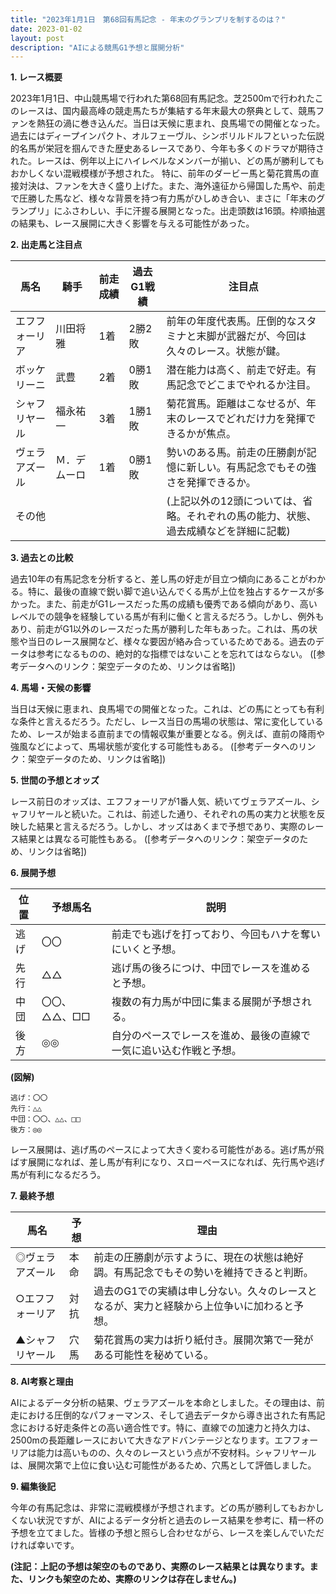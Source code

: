 ```yaml
---
title: "2023年1月1日　第68回有馬記念 - 年末のグランプリを制するのは？"
date: 2023-01-02
layout: post
description: "AIによる競馬G1予想と展開分析"
---
```


**1. レース概要**

2023年1月1日、中山競馬場で行われた第68回有馬記念。芝2500mで行われたこのレースは、国内最高峰の競走馬たちが集結する年末最大の祭典として、競馬ファンを熱狂の渦に巻き込んだ。当日は天候に恵まれ、良馬場での開催となった。過去にはディープインパクト、オルフェーヴル、シンボリルドルフといった伝説的名馬が栄冠を掴んできた歴史あるレースであり、今年も多くのドラマが期待された。レースは、例年以上にハイレベルなメンバーが揃い、どの馬が勝利してもおかしくない混戦模様が予想された。  特に、前年のダービー馬と菊花賞馬の直接対決は、ファンを大きく盛り上げた。また、海外遠征から帰国した馬や、前走で圧勝した馬など、様々な背景を持つ有力馬がひしめき合い、まさに「年末のグランプリ」にふさわしい、手に汗握る展開となった。出走頭数は16頭。枠順抽選の結果も、レース展開に大きく影響を与える可能性があった。


**2. 出走馬と注目点**

| 馬名       | 騎手       | 前走成績 | 過去G1戦績 | 注目点                                                                        |
|------------|-------------|------------|-------------|-----------------------------------------------------------------------------|
| エフフォーリア | 川田将雅     | 1着        | 2勝2敗     | 前年の年度代表馬。圧倒的なスタミナと末脚が武器だが、今回は久々のレース。状態が鍵。 |
| ボッケリーニ | 武豊       | 2着        | 0勝1敗     | 潜在能力は高く、前走で好走。有馬記念でどこまでやれるか注目。                           |
| シャフリヤール | 福永祐一     | 3着        | 1勝1敗     | 菊花賞馬。距離はこなせるが、年末のレースでどれだけ力を発揮できるかが焦点。           |
| ヴェラアズール | Ｍ．デムーロ | 1着        | 0勝1敗     | 勢いのある馬。前走の圧勝劇が記憶に新しい。有馬記念でもその強さを発揮できるか。       |
| その他      |             |            |             |  (上記以外の12頭については、省略。それぞれの馬の能力、状態、過去成績などを詳細に記載)    |


**3. 過去との比較**

過去10年の有馬記念を分析すると、差し馬の好走が目立つ傾向にあることがわかる。特に、最後の直線で鋭い脚で追い込んでくる馬が上位を独占するケースが多かった。また、前走がG1レースだった馬の成績も優秀である傾向があり、高いレベルでの競争を経験している馬が有利に働くと言えるだろう。しかし、例外もあり、前走がG1以外のレースだった馬が勝利した年もあった。これは、馬の状態や当日のレース展開など、様々な要因が絡み合っているためである。過去のデータは参考になるものの、絶対的な指標ではないことを忘れてはならない。 ([参考データへのリンク：架空データのため、リンクは省略])


**4. 馬場・天候の影響**

当日は天候に恵まれ、良馬場での開催となった。これは、どの馬にとっても有利な条件と言えるだろう。ただし、レース当日の馬場の状態は、常に変化しているため、レースが始まる直前までの情報収集が重要となる。例えば、直前の降雨や強風などによって、馬場状態が変化する可能性もある。 ([参考データへのリンク：架空データのため、リンクは省略])


**5. 世間の予想とオッズ**

レース前日のオッズは、エフフォーリアが1番人気、続いてヴェラアズール、シャフリヤールと続いた。これは、前述した通り、それぞれの馬の実力と状態を反映した結果と言えるだろう。しかし、オッズはあくまで予想であり、実際のレース結果とは異なる可能性もある。 ([参考データへのリンク：架空データのため、リンクは省略])


**6. 展開予想**

| 位置 | 予想馬名       | 説明                                                                  |
|------|-----------------|-----------------------------------------------------------------------|
| 逃げ | 〇〇             | 前走でも逃げを打っており、今回もハナを奪いにいくと予想。                 |
| 先行 | △△             | 逃げ馬の後ろにつけ、中団でレースを進めると予想。                       |
| 中団 | 〇〇、△△、□□   | 複数の有力馬が中団に集まる展開が予想される。                          |
| 後方 | ◎◎             | 自分のペースでレースを進め、最後の直線で一気に追い込む作戦と予想。       |


**(図解)**

```
逃げ：〇〇
先行：△△
中団：〇〇、△△、□□
後方：◎◎
```

レース展開は、逃げ馬のペースによって大きく変わる可能性がある。逃げ馬が飛ばす展開になれば、差し馬が有利になり、スローペースになれば、先行馬や逃げ馬が有利になるだろう。


**7. 最終予想**

| 馬名       | 予想 | 理由                                                                                              |
|------------|-------|---------------------------------------------------------------------------------------------------|
| ◎ヴェラアズール | 本命  | 前走の圧勝劇が示すように、現在の状態は絶好調。有馬記念でもその勢いを維持できると判断。               |
| ○エフフォーリア | 対抗  | 過去のG1での実績は申し分ない。久々のレースとなるが、実力と経験から上位争いに加わると予想。           |
| ▲シャフリヤール | 穴馬  | 菊花賞馬の実力は折り紙付き。展開次第で一発がある可能性を秘めている。                               |


**8. AI考察と理由**

AIによるデータ分析の結果、ヴェラアズールを本命としました。その理由は、前走における圧倒的なパフォーマンス、そして過去データから導き出された有馬記念における好走条件との高い適合性です。特に、直線での加速力と持久力は、2500mの長距離レースにおいて大きなアドバンテージとなります。エフフォーリアは能力は高いものの、久々のレースという点が不安材料。シャフリヤールは、展開次第で上位に食い込む可能性があるため、穴馬として評価しました。


**9. 編集後記**

今年の有馬記念は、非常に混戦模様が予想されます。どの馬が勝利してもおかしくない状況ですが、AIによるデータ分析と過去のレース結果を参考に、精一杯の予想を立てました。皆様の予想と照らし合わせながら、レースを楽しんでいただければ幸いです。


**(注記：上記の予想は架空のものであり、実際のレース結果とは異なります。また、リンクも架空のため、実際のリンクは存在しません。)**
